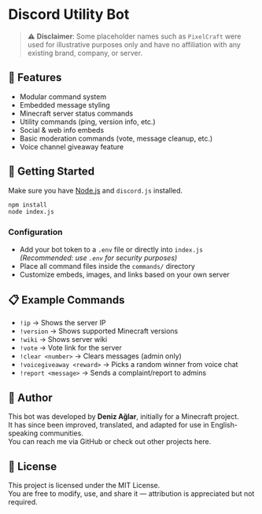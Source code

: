 # Discord Utility Bot 

> ⚠️ **Disclaimer**: Some placeholder names such as `PixelCraft` were used for illustrative purposes only and have no affiliation with any existing brand, company, or server.

## 🔧 Features

- Modular command system  
- Embedded message styling  
- Minecraft server status commands  
- Utility commands (ping, version info, etc.)  
- Social & web info embeds  
- Basic moderation commands (vote, message cleanup, etc.)  
- Voice channel giveaway feature  

## 🚀 Getting Started

Make sure you have [Node.js](https://nodejs.org/) and `discord.js` installed.

```bash
npm install
node index.js
```

### Configuration

- Add your bot token to a `.env` file or directly into `index.js`  
  *(Recommended: use `.env` for security purposes)*  
- Place all command files inside the `commands/` directory  
- Customize embeds, images, and links based on your own server

## 📋 Example Commands

- `!ip` → Shows the server IP  
- `!version` → Shows supported Minecraft versions  
- `!wiki` → Shows server wiki  
- `!vote` → Vote link for the server  
- `!clear <number>` → Clears messages (admin only)  
- `!voicegiveaway <reward>` → Picks a random winner from voice chat  
- `!report <message>` → Sends a complaint/report to admins  

## 👤 Author

This bot was developed by **Deniz Ağlar**, initially for a Minecraft project.  
It has since been improved, translated, and adapted for use in English-speaking communities.  
You can reach me via GitHub or check out other projects here.

## 📄 License

This project is licensed under the MIT License.  
You are free to modify, use, and share it — attribution is appreciated but not required.
